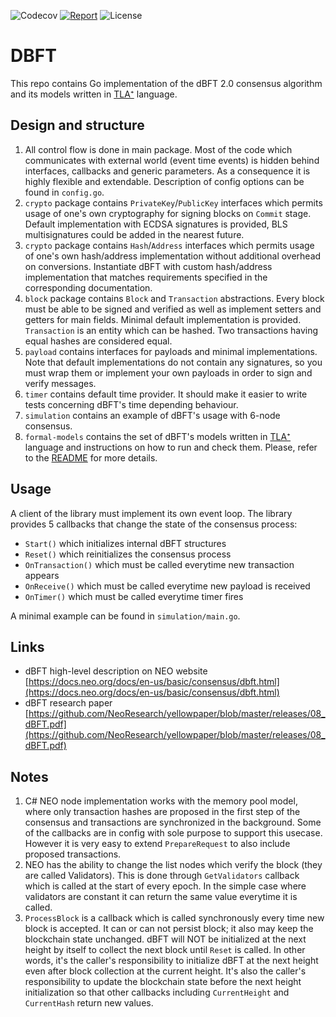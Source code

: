 ![Codecov](https://img.shields.io/codecov/c/github/nspcc-dev/dbft.svg)
[![Report](https://goreportcard.com/badge/github.com/nspcc-dev/dbft)](https://goreportcard.com/report/github.com/nspcc-dev/dbft)
![License](https://img.shields.io/github/license/nspcc-dev/dbft.svg?style=popout)

# DBFT
This repo contains Go implementation of the dBFT 2.0 consensus algorithm and its models
written in [TLA⁺](https://lamport.azurewebsites.net/tla/tla.html) language.

## Design and structure
1. All control flow is done in main package. Most of the code which communicates with external
world (event time events) is hidden behind interfaces, callbacks and generic parameters. As a
consequence it is highly flexible and extendable. Description of config options can be found
in `config.go`.
2. `crypto` package contains `PrivateKey`/`PublicKey` interfaces which permits usage of one's own
cryptography for signing blocks on `Commit` stage.
Default implementation with ECDSA signatures is provided, BLS multisignatures could be added
in the nearest future.
3. `crypto` package contains `Hash`/`Address` interfaces which permits usage of one's own
hash/address implementation without additional overhead on conversions. Instantiate dBFT with
custom hash/address implementation that matches requirements specified in the corresponding
documentation.
3. `block` package contains `Block` and `Transaction` abstractions.
Every block must be able to be signed and verified as well as
implement setters and getters for main fields. Minimal default implementation is provided.
`Transaction` is an entity which can be hashed. Two transactions having equal hashes are considered
equal.
4. `payload` contains interfaces for payloads and minimal implementations. Note that
default implementations do not contain any signatures, so you must wrap them or implement your
own payloads in order to sign and verify messages.
5. `timer` contains default time provider. It should make it easier to write tests
concerning dBFT's time depending behaviour.
6. `simulation` contains an example of dBFT's usage with 6-node consensus. 
7. `formal-models` contains the set of dBFT's models written in [TLA⁺](https://lamport.azurewebsites.net/tla/tla.html)
   language and instructions on how to run and check them. Please, refer to the [README](./formal-models/README.md)
   for more details.

## Usage
A client of the library must implement its own event loop.
The library provides 5 callbacks that change the state of the consensus
process:
- `Start()` which initializes internal dBFT structures
- `Reset()` which reinitializes the consensus process
- `OnTransaction()` which must be called everytime new transaction appears
- `OnReceive()` which must be called everytime new payload is received
- `OnTimer()` which must be called everytime timer fires

A minimal example can be found in `simulation/main.go`.

## Links
- dBFT high-level description on NEO website [https://docs.neo.org/docs/en-us/basic/consensus/dbft.html](https://docs.neo.org/docs/en-us/basic/consensus/dbft.html)
- dBFT research paper [https://github.com/NeoResearch/yellowpaper/blob/master/releases/08_dBFT.pdf](https://github.com/NeoResearch/yellowpaper/blob/master/releases/08_dBFT.pdf)

## Notes
1. C# NEO node implementation works with the memory pool model, where only transaction hashes
are proposed in the first step of the consensus and
transactions are synchronized in the background.
Some of the callbacks are in config with sole purpose to support this usecase. However it is 
very easy to extend `PrepareRequest` to also include proposed transactions.
2. NEO has the ability to change the list nodes which verify the block (they are called Validators). This is done through `GetValidators`
callback which is called at the start of every epoch. In the simple case where validators are constant
it can return the same value everytime it is called.
3. `ProcessBlock` is a callback which is called synchronously every time new block is accepted.
It can or can not persist block; it also may keep the blockchain state unchanged. dBFT will NOT
be initialized at the next height by itself to collect the next block until `Reset`
is called. In other words, it's the caller's responsibility to initialize dBFT at the next height even
after block collection at the current height. It's also the caller's responsibility to update the
blockchain state before the next height initialization so that other callbacks including
`CurrentHeight` and `CurrentHash` return new values.
